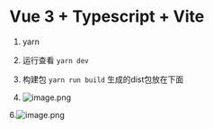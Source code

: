 # Vue 3 + Typescript + Vite

1. yarn 

2. 运行查看  `yarn dev`

3. 构建包 `yarn run build`  生成的dist包放在下面 

5. ![image.png](https://upload-images.jianshu.io/upload_images/5531021-87ef13a5b642e197.png?imageMogr2/auto-orient/strip%7CimageView2/2/w/1240)

6.![image.png](https://upload-images.jianshu.io/upload_images/5531021-1f608702ae7d40e3.png?imageMogr2/auto-orient/strip%7CimageView2/2/w/1240)
